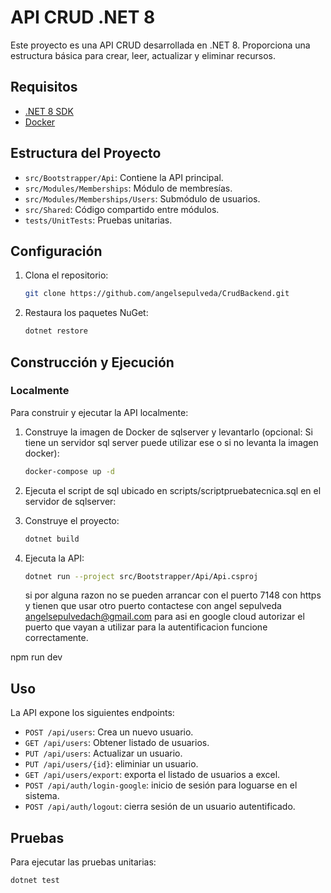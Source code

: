 # API CRUD .NET 8

Este proyecto es una API CRUD desarrollada en .NET 8. Proporciona una estructura básica para crear, leer, actualizar y eliminar recursos.

## Requisitos

- [.NET 8 SDK](https://dotnet.microsoft.com/download/dotnet/8.0)
- [Docker](https://www.docker.com/get-started)

## Estructura del Proyecto

- `src/Bootstrapper/Api`: Contiene la API principal.
- `src/Modules/Memberships`: Módulo de membresías.
- `src/Modules/Memberships/Users`: Submódulo de usuarios.
- `src/Shared`: Código compartido entre módulos.
- `tests/UnitTests`: Pruebas unitarias.

## Configuración

1. Clona el repositorio:
    ```sh
    git clone https://github.com/angelsepulveda/CrudBackend.git
    ```

2. Restaura los paquetes NuGet:
    ```sh
    dotnet restore
    ```

## Construcción y Ejecución

### Localmente

Para construir y ejecutar la API localmente:

1. Construye la imagen de Docker de sqlserver y levantarlo (opcional: Si tiene un servidor sql server puede utilizar ese o si no levanta la imagen docker):
    ```sh
    docker-compose up -d
    ```
2. Ejecuta el script de sql ubicado en scripts/scriptpruebatecnica.sql en el servidor de sqlserver:

3. Construye el proyecto:
    ```sh
    dotnet build
    ```

4. Ejecuta la API:
    ```sh
    dotnet run --project src/Bootstrapper/Api/Api.csproj
    ```
    si por alguna razon no se pueden arrancar con el puerto 7148 con https y tienen que usar otro puerto contactese con angel sepulveda angelsepulvedach@gmail.com para asi en google cloud autorizar el puerto que vayan a utilizar para la autentificacion funcione correctamente.

npm run dev

## Uso

La API expone los siguientes endpoints:

- `POST /api/users`: Crea un nuevo usuario.
- `GET /api/users`: Obtener listado de usuarios.
- `PUT /api/users`: Actualizar un usuario.
- `PUT /api/users/{id}`: eliminiar un usuario.
- `GET /api/users/export`: exporta el listado de usuarios a excel.
- `POST /api/auth/login-google`: inicio de sesión para loguarse en el sistema.
- `POST /api/auth/logout`: cierra sesión de un usuario autentificado.

## Pruebas

Para ejecutar las pruebas unitarias:

```sh
dotnet test